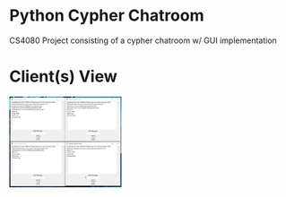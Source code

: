 # Python Cypher Chatroom
 CS4080 Project consisting of a cypher chatroom w/ GUI implementation

# Client(s) View
<img src = "sc/1.png" width ="200" />
